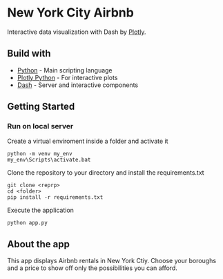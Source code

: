 # New York City Airbnb 
Interactive data visualization with Dash by [Plotly](https://plot.ly/).

## Build with
- [Python](https://www.python.org/) - Main scripting language
- [Plotly Python](https://plot.ly/python/) - For interactive plots
- [Dash](https://dash.plot.ly/) - Server and interactive components


## Getting Started 

### Run on local server
Create a virtual enviroment inside a folder and activate it
```
python -m venv my_env
my_env\Scripts\activate.bat
```
Clone the repository to your directory and install the requirements.txt
```
git clone <reprp>
cd <folder>
pip install -r requirements.txt
```
Execute the application
```
python app.py
```

## About the app
This app displays Airbnb rentals in New York Ctiy. Choose your boroughs and a price to show off only the possibilities you can afford.

  
  
  
